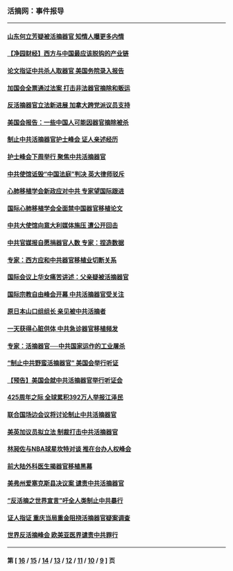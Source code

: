 ### 活摘网：事件报导
---
#### [山东何立芳疑被活摘器官 知情人曝更多内情](../../pages/nf5877/n14047530.md?09300430) 
#### [【净园财经】西方与中国最应该脱钩的产业链](../../pages/nf5877/n14016113.md?09300430) 
#### [论文指证中共杀人取器官 美国务院录入报告](../../pages/nf5877/n13999890.md?09300430) 
#### [加国会全票通过法案 打击非法器官摘除和贩运](../../pages/nf5877/n13884924.md?09300430) 
#### [反活摘器官立法新进展 加拿大跨党派议员支持](../../pages/nf5877/n13876061.md?09300430) 
#### [美国会报告：一些中国人可能因器官摘除被杀](../../pages/nf5877/n13867964.md?09300430) 
#### [制止中共活摘器官护士峰会 证人亲述经历](../../pages/nf5877/n13859007.md?09300430) 
#### [护士峰会下周举行 聚焦中共活摘器官](../../pages/nf5877/n13855418.md?09300430) 
#### [中共使馆诋毁“中国法庭”判决 英大律师驳斥](../../pages/nf5877/n13833945.md?09300430) 
#### [心肺移植学会新政应对中共 专家望国际跟进](../../pages/nf5877/n13829043.md?09300430) 
#### [国际心肺移植学会全面禁中国器官移植论文](../../pages/nf5877/n13827785.md?09300430) 
#### [中共大使馆向意大利媒体施压 遭公开回击](../../pages/nf5877/n13826038.md?09300430) 
#### [中共官媒报自愿捐器官人数 专家：捏造数据](../../pages/nf5877/n13814130.md?09300430) 
#### [专家：西方应和中共器官移植业切断关系](../../pages/nf5877/n13772828.md?09300430) 
#### [国际会议上华女痛苦讲述：父亲疑被活摘器官](../../pages/nf5877/n13771583.md?09300430) 
#### [国际宗教自由峰会开幕 中共活摘器官受关注](../../pages/nf5877/n13769995.md?09300430) 
#### [原日本山口组组长 亲见被中共活摘者](../../pages/nf5877/n13767360.md?09300430) 
#### [一天获得心脏供体 中共急诊器官移植频发](../../pages/nf5877/n13764689.md?09300430) 
#### [专家：活摘器官──中共国家运作的工业屠杀](../../pages/nf5877/n13761178.md?09300430) 
#### [“制止中共野蛮活摘器官” 美国会举行听证](../../pages/nf5877/n13735831.md?09300430) 
#### [【预告】美国会就中共活摘器官举行听证会](../../pages/nf5877/n13732843.md?09300430) 
#### [425周年之际 全球累积392万人举报江泽民](../../pages/nf5877/n13719232.md?09300430) 
#### [联合国场边会议将讨论制止中共活摘器官](../../pages/nf5877/n13656361.md?09300430) 
#### [美英加议员拟立法 制裁打击中共活摘器官](../../pages/nf5877/n13430251.md?09300430) 
#### [林昶佐与NBA球星坎特对谈 推在台办人权峰会](../../pages/nf5877/n13414467.md?09300430) 
#### [前大陆外科医生揭器官移植黑幕](../../pages/nf5877/n13401416.md?09300430) 
#### [美弗州爱塞克斯县决议案 谴责中共活摘器官](../../pages/nf5877/n13320919.md?09300430) 
#### [“反活摘之世界宣言”吁全人类制止中共暴行](../../pages/nf5877/n13259730.md?09300430) 
#### [证人指证 重庆当局重金阻挠活摘器官疑案调查](../../pages/nf5877/n13259127.md?09300430) 
#### [世界反活摘峰会 欧美亚医界谴责中共罪行](../../pages/nf5877/n13253550.md?09300430) 

---
#### 第 [ [16](./16.md?09300430) / [15](./15.md?09300430) / [14](./14.md?09300430) / [13](./13.md?09300430) / [12](./12.md?09300430) / [11](./11.md?09300430) / [10](./10.md?09300430) / [9](./9.md?09300430) ] 页
